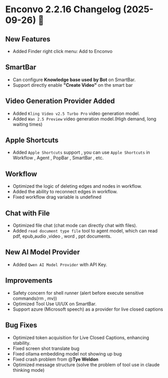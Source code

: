 # Enconvo 2.2.16 Changelog (2025-09-26) 🚀

## New Features

- Added Finder right click menu: Add to Enconvo

## SmartBar

- Can configure **Knowledge base used by Bot** on SmartBar.
- Support directly enable **"Create Video"** on the smart bar

## Video Generation Provider Added

- Added `Kling Video v2.5 Turbo Pro` video generation model.
- Added `Wan 2.5 Preview` video generation model.(High demand, long waiting times)

## Apple Shortcuts

- Added `Apple Shortcuts` support , you can use `Apple Shortcuts` in Workflow , Agent , PopBar , SmartBar , etc.


## Workflow

- Optimized the logic of deleting edges and nodes in workflow.
- Added the ability to reconnect edges in workflow.
- Fixed workflow drag variable is undefined

## Chat with File

- Optimized file chat (chat mode can directly chat with files).
- Added `read document type file` tool to agent model, which can read pdf, epub,audio ,video , word , ppt documents.

## New AI Model Provider

- Added `Qwen AI Model Provider` with API Key.

## Improvements

- Safety concern for shell runner (alert before execute sensitive commands(rm , mv))
- Optimized Tool Use UI/UX on SmartBar.
- Support azure (Microsoft speech) as a provider for live closed captions

## Bug Fixes

- Optimized token acquisition for Live Closed Captions, enhancing stability.
- Fixed screen shot translate bug
- Fixed ollama embedding model not showing up bug
- Fixed crash problem from @**Tye Weldon**
- Optimized message structure (solve the problem of tool use in claude thinking mode)
